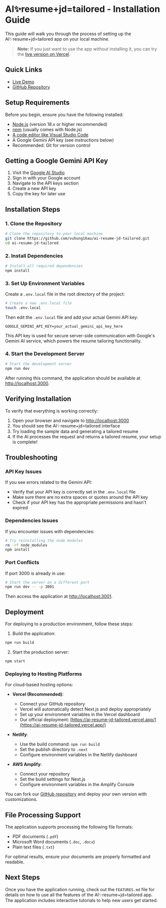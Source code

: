 # AI✨resume+jd=tailored - Installation Guide

This guide will walk you through the process of setting up the AI✨resume+jd=tailored app on your local machine.

> **Note:** If you just want to use the app without installing it, you can try the [live version on Vercel](https://ai-resume-jd-tailored.vercel.app/).

## Quick Links

- [Live Demo](https://ai-resume-jd-tailored.vercel.app/)
- [GitHub Repository](https://github.com/vuhung16au/ai-resume-jd-tailored)

## Setup Requirements

Before you begin, ensure you have the following installed:

- [Node.js](https://nodejs.org/) (version 18.x or higher recommended)
- [npm](https://www.npmjs.com/) (usually comes with Node.js)
- [A code editor like Visual Studio Code](https://code.visualstudio.com/)
- A Google Gemini API key (see instructions below)
- Recommended: Git for version control

## Getting a Google Gemini API Key

1. Visit the [Google AI Studio](https://ai.google.dev/)
2. Sign in with your Google account
3. Navigate to the API keys section
4. Create a new API key
5. Copy the key for later use

## Installation Steps

### 1. Clone the Repository

```zsh
# Clone the repository to your local machine
git clone https://github.com/vuhung16au/ai-resume-jd-tailored.git
cd ai-resume-jd-tailored
```

### 2. Install Dependencies

```zsh
# Install all required dependencies
npm install
```

### 3. Set Up Environment Variables

Create a `.env.local` file in the root directory of the project:

```zsh
# Create a new .env.local file
touch .env.local
```

Then edit the `.env.local` file and add your actual Gemini API key:

```
GOOGLE_GEMINI_API_KEY=your_actual_gemini_api_key_here
```

This API key is used for secure server-side communication with Google's Gemini AI service, which powers the resume tailoring functionality.

### 4. Start the Development Server

```zsh
# Start the development server
npm run dev
```

After running this command, the application should be available at [http://localhost:3000](http://localhost:3000).

## Verifying Installation

To verify that everything is working correctly:

1. Open your browser and navigate to [http://localhost:3000](http://localhost:3000)
2. You should see the AI✨resume+jd=tailored interface
3. Try loading the sample data and generating a tailored resume
4. If the AI processes the request and returns a tailored resume, your setup is complete!

## Troubleshooting

### API Key Issues

If you see errors related to the Gemini API:

- Verify that your API key is correctly set in the `.env.local` file
- Make sure there are no extra spaces or quotes around the API key
- Check if your API key has the appropriate permissions and hasn't expired

### Dependencies Issues

If you encounter issues with dependencies:

```zsh
# Try reinstalling the node modules
rm -rf node_modules
npm install
```

### Port Conflicts

If port 3000 is already in use:

```zsh
# Start the server on a different port
npm run dev -- -p 3001
```

Then access the application at [http://localhost:3001](http://localhost:3001).

## Deployment

For deploying to a production environment, follow these steps:

1. Build the application:

```zsh
npm run build
```

2. Start the production server:

```zsh
npm start
```

### Deploying to Hosting Platforms

For cloud-based hosting options:

- **Vercel (Recommended)**:
  - Connect your GitHub repository
  - Vercel will automatically detect Next.js and deploy appropriately
  - Set up your environment variables in the Vercel dashboard
  - Our official deployment: [https://ai-resume-jd-tailored.vercel.app/](https://ai-resume-jd-tailored.vercel.app/)

- **Netlify**:
  - Use the build command: `npm run build`
  - Set the publish directory to `.next`
  - Configure environment variables in the Netlify dashboard

- **AWS Amplify**:
  - Connect your repository
  - Set the build settings for Next.js
  - Configure environment variables in the Amplify Console

You can fork our [GitHub repository](https://github.com/vuhung16au/ai-resume-jd-tailored) and deploy your own version with customizations.

## File Processing Support

The application supports processing the following file formats:

- PDF documents (`.pdf`) 
- Microsoft Word documents (`.doc`, `.docx`)
- Plain text files (`.txt`)

For optimal results, ensure your documents are properly formatted and readable.

## Next Steps

Once you have the application running, check out the `FEATURES.md` file for details on how to use all the features of the AI✨resume+jd=tailored app. The application includes interactive tutorials to help new users get started.
